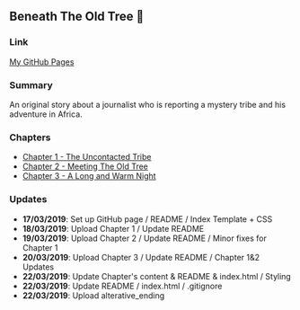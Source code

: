 ## Beneath The Old Tree :deciduous_tree:


### Link 
[My GitHub Pages](https://isaach125.github.io/github-story-2019/)


### Summary
An original story about a journalist who is reporting a mystery tribe and his adventure in Africa.


### Chapters
* [Chapter 1 - The Uncontacted Tribe](https://isaach125.github.io/github-story-2019/Chapter_1.html)
* [Chapter 2 - Meeting The Old Tree](https://isaach125.github.io/github-story-2019/Chapter_2.html)
* [Chapter 3 - A Long and Warm Night](https://isaach125.github.io/github-story-2019/Chapter_3.html)


### Updates

* **17/03/2019**: Set up GitHub page / README / Index Template + CSS
* **18/03/2019**: Upload Chapter 1 / Update README
* **19/03/2019**: Upload Chapter 2 / Update README / Minor fixes for Chapter 1
* **20/03/2019**: Upload Chapter 3 / Update README / Chapter 1&2 Updates
* **22/03/2019**: Update Chapter's content & README & index.html / Styling
* **22/03/2019**: Update README / index.html / .gitignore
* **22/03/2019**: Upload alterative_ending
